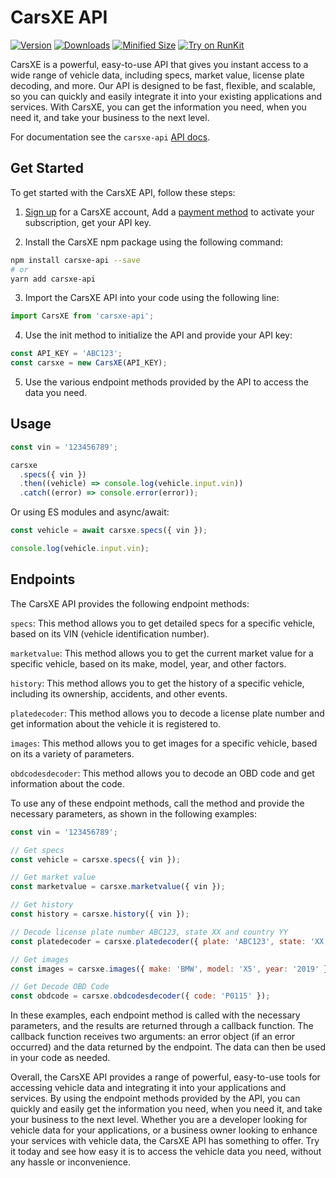 # CarsXE API

[![Version](https://img.shields.io/npm/v/carsxe-api.svg)](https://www.npmjs.org/package/carsxe-api)
[![Downloads](https://img.shields.io/npm/dm/carsxe-api.svg)](https://www.npmjs.com/package/carsxe-api)
[![Minified Size](https://img.shields.io/bundlephobia/minzip/carsxe-api)](https://img.shields.io/bundlephobia/minzip/carsxe-api)
[![Try on RunKit](https://badge.runkitcdn.com/carsxe-api.svg)](https://runkit.com/npm/carsxe-api)

CarsXE is a powerful, easy-to-use API that gives you instant access to a wide range of vehicle data, including specs, market value, license plate decoding, and more. Our API is designed to be fast, flexible, and scalable, so you can quickly and easily integrate it into your existing applications and services. With CarsXE, you can get the information you need, when you need it, and take your business to the next level.

For documentation see the `carsxe-api` [API docs](https://api.carsxe.com/docs).

## Get Started

To get started with the CarsXE API, follow these steps:

1. [Sign up](https://api.carsxe.com/login) for a CarsXE account, Add a [payment method](https://api.carsxe.com/dashboard/billing) to activate your subscription, get your API key.

2. Install the CarsXE npm package using the following command:

```bash
npm install carsxe-api --save
# or
yarn add carsxe-api
```

3. Import the CarsXE API into your code using the following line:

```js
import CarsXE from 'carsxe-api';
```

4. Use the init method to initialize the API and provide your API key:

```js
const API_KEY = 'ABC123';
const carsxe = new CarsXE(API_KEY);
```

5. Use the various endpoint methods provided by the API to access the data you need.

## Usage

```js
const vin = '123456789';

carsxe
  .specs({ vin })
  .then((vehicle) => console.log(vehicle.input.vin))
  .catch((error) => console.error(error));
```

Or using ES modules and async/await:

```js
const vehicle = await carsxe.specs({ vin });

console.log(vehicle.input.vin);
```

## Endpoints

The CarsXE API provides the following endpoint methods:

`specs`: This method allows you to get detailed specs for a specific vehicle, based on its VIN (vehicle identification number).

`marketvalue`: This method allows you to get the current market value for a specific vehicle, based on its make, model, year, and other factors.

`history`: This method allows you to get the history of a specific vehicle, including its ownership, accidents, and other events.

`platedecoder`: This method allows you to decode a license plate number and get information about the vehicle it is registered to.

`images`: This method allows you to get images for a specific vehicle, based on its a variety of parameters.

`obdcodesdecoder`: This method allows you to decode an OBD code and get information about the code.

To use any of these endpoint methods, call the method and provide the necessary parameters, as shown in the following examples:

```js
const vin = '123456789';

// Get specs
const vehicle = carsxe.specs({ vin });

// Get market value
const marketvalue = carsxe.marketvalue({ vin });

// Get history
const history = carsxe.history({ vin });

// Decode license plate number ABC123, state XX and country YY
const platedecoder = carsxe.platedecoder({ plate: 'ABC123', state: 'XX', country: 'YY' });

// Get images
const images = carsxe.images({ make: 'BMW', model: 'X5', year: '2019' });

// Get Decode OBD Code
const obdcode = carsxe.obdcodesdecoder({ code: 'P0115' });
```

In these examples, each endpoint method is called with the necessary parameters, and the results are returned through a callback function. The callback function receives two arguments: an error object (if an error occurred) and the data returned by the endpoint. The data can then be used in your code as needed.

Overall, the CarsXE API provides a range of powerful, easy-to-use tools for accessing vehicle data and integrating it into your applications and services. By using the endpoint methods provided by the API, you can quickly and easily get the information you need, when you need it, and take your business to the next level. Whether you are a developer looking for vehicle data for your applications, or a business owner looking to enhance your services with vehicle data, the CarsXE API has something to offer. Try it today and see how easy it is to access the vehicle data you need, without any hassle or inconvenience.

